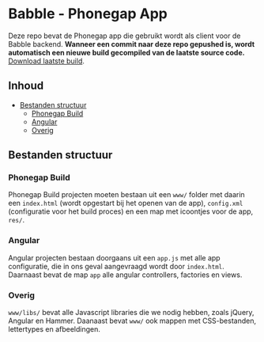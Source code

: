# Babble - Phonegap App #

Deze repo bevat de Phonegap app die gebruikt wordt als client voor de Babble backend. __Wanneer een commit naar deze repo gepushed is, wordt automatisch een nieuwe build gecompiled van de laatste source code.__ [Download laatste build](https://build.phonegap.com/apps/850932/share).

## Inhoud ##

- [Bestanden structuur](#bestanden-structuur)
	- [Phonegap Build](#phonegap-build)
	- [Angular](#angular)
	- [Overig](#overig)

## Bestanden structuur ##

### Phonegap Build ###

Phonegap Build projecten moeten bestaan uit een `www/` folder met daarin een `index.html` (wordt opgestart bij het openen van de app), `config.xml` (configuratie voor het build proces) en een map met icoontjes voor de app, `res/`.

### Angular ###

Angular projecten bestaan doorgaans uit een `app.js` met alle app configuratie, die in ons geval aangevraagd wordt door `index.html`. Daarnaast bevat de map `app` alle angular controllers, factories en views.

### Overig ###

`www/libs/` bevat alle Javascript libraries die we nodig hebben, zoals jQuery, Angular en Hammer. Daanaast bevat `www/` ook mappen met CSS-bestanden, lettertypes en afbeeldingen.